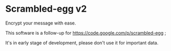 Scrambled-egg v2
================

Encrypt your message with ease.

This software is a follow-up for https://code.google.com/p/scrambled-egg ;

It's in early stage of development, please don't use it for important data.
